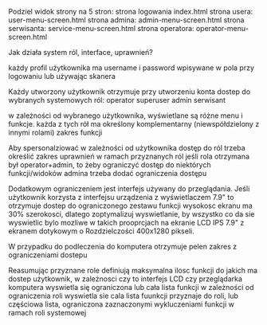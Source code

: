 Podziel widok strony na 5 stron:
strona logowania index.html
strona usera: user-menu-screen.html
strona admina: admin-menu-screen.html
strona serwisanta: service-menu-screen.html
strona operatora: operator-menu-screen.html

Jak działa system ról, interface, uprawnień?

każdy profil użytkownika ma username i password wpisywane w pola przy logowaniu lub używając skanera

Każdy utworzony użytkownik otrzymuje przy utworzeniu konta dostep do wybranych systemowych ról:
operator
superuser
admin
serwisant

w zależności od wybranego użytkownika, wyświetlane są różne menu i funkcje.
każda z tych rół ma określony komplementarny (niewspółdzielony z innymi rolami) zakres funkcji

Aby spersonalziować w zależności od użytkownika dostęp do ról trzeba określić zakres uprawnień w ramach przyznanych ról
jeśli rola otrzymana był operator+admin, to żeby ograniczyć dostęp do niektórych funkcji/widoków admina trzeba dodać ograniczenia dostępu

Dodatkowym ograniczeniem jest interfejs używany do przeglądania.
Jeśli użytkownik korzysta z interfejsu urządzenia z wyświetlaczem 7.9" to otrzymuje dostep do ograniczonego zestawu funkcji 
wysokosc ekranu ma 30% szerokosci, dlatego zoptymalizuj wyswietlanie, by
wszystko co da sie wyswietlic bylo mozliwe w takich prooprcjach na ekranie LCD IPS 7.9" z ekranem dotykowym o Rozdzielczości 400x1280 pikseli. 

W przypadku do podleczenia do komputera otrzymuje pelen zakres z ograniczeniami dostepu

Reasumując przyznane role definiują maksymalna ilosc funkcji do jakich ma dostep użytkownik,
w zależnosci czy to interfejs LCD czy przeglądarka komputera wyswietla się ograniczona lub cała lista funkcji
w zależności od ograniczenia roli wyswietla sie cala lista fuunkcji przyznaje do roli, lub częściowa lista, ograniczona zaznaczonymi wykluczeniami funkcji w ramach roli systemowej 

